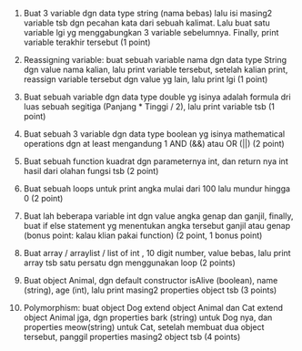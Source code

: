 1. Buat 3 variable dgn data type string (nama bebas) lalu isi masing2 variable tsb dgn pecahan kata dari sebuah kalimat. Lalu buat satu variable lgi yg menggabungkan 3 variable sebelumnya. Finally, print variable terakhir tersebut (1 point)

2. Reassigning variable: buat sebuah variable nama dgn data type String dgn value nama kalian, lalu print variable tersebut, setelah kalian print, reassign variable tersebut dgn value yg lain, lalu print lgi (1 point)

3. Buat sebuah variable dgn data type double yg isinya adalah formula dri luas sebuah segitiga (Panjang * Tinggi / 2), lalu print variable tsb (1 point)

4. Buat sebuah 3 variable dgn data type boolean yg isinya mathematical operations dgn at least mengandung 1 AND (&&) atau OR (||) (2 point)

5. Buat sebuah function kuadrat dgn parameternya int, dan return nya int hasil dari olahan fungsi tsb (2 point)

6. Buat sebuah loops untuk print angka mulai dari 100 lalu mundur hingga 0 (2 point)

7. Buat lah beberapa variable int dgn value angka genap dan ganjil, finally, buat if else statement yg menentukan angka tersebut ganjil atau genap (bonus point: kalau klian pakai function) (2 point, 1 bonus point)

8. Buat array / arraylist / list of int , 10 digit number, value bebas, lalu print array tsb satu persatu dgn menggunakan loop (2 points)

9. Buat object Animal, dgn default constructor isAlive (boolean), name (string),  age (int), lalu print masing2 properties object tsb (3 points)

10. Polymorphism: buat object Dog extend object Animal dan Cat extend object Animal jga, dgn properties bark (string) untuk Dog nya, dan properties meow(string) untuk Cat, setelah membuat dua object tersebut, panggil properties masing2 object tsb (4 points)
